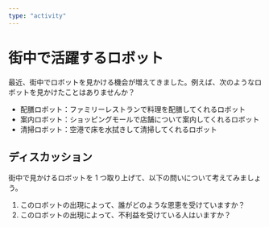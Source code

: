 ```yaml
---
type: "activity"
---
```


# 街中で活躍するロボット

最近、街中でロボットを見かける機会が増えてきました。例えば、次のようなロボットを見かけたことはありませんか？

- 配膳ロボット：ファミリーレストランで料理を配膳してくれるロボット
- 案内ロボット：ショッピングモールで店舗について案内してくれるロボット
- 清掃ロボット：空港で床を水拭きして清掃してくれるロボット

## ディスカッション

街中で見かけるロボットを 1 つ取り上げて、以下の問いについて考えてみましょう。

1. このロボットの出現によって、誰がどのような恩恵を受けていますか？
2. このロボットの出現によって、不利益を受けている人はいますか？
